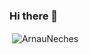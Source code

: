 ### Hi there 👋

<p>&nbsp;<img align="center" src="https://github-readme-stats.vercel.app/api?username=ArnauNeches&show_icons=true&theme=tokyonight&locale=en" alt="ArnauNeches" /></p>
